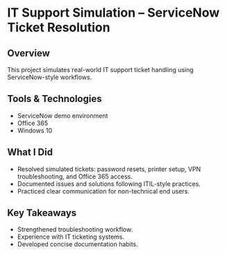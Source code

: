 # IT Support Simulation – ServiceNow Ticket Resolution

## Overview
This project simulates real-world IT support ticket handling using ServiceNow-style workflows.

## Tools & Technologies
- ServiceNow demo environment
- Office 365
- Windows 10

## What I Did
- Resolved simulated tickets: password resets, printer setup, VPN troubleshooting, and Office 365 access.
- Documented issues and solutions following ITIL-style practices.
- Practiced clear communication for non-technical end users.

## Key Takeaways
- Strengthened troubleshooting workflow.
- Experience with IT ticketing systems.
- Developed concise documentation habits.
